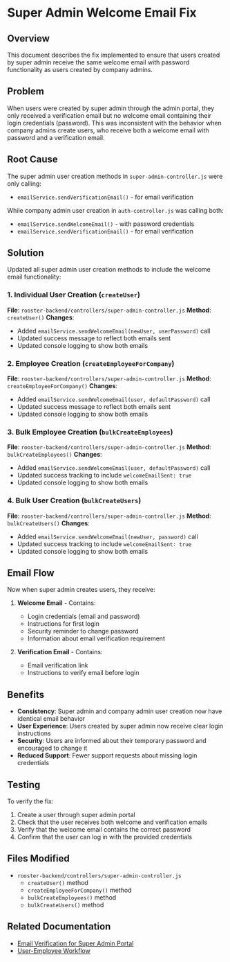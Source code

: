 # Super Admin Welcome Email Fix

## Overview
This document describes the fix implemented to ensure that users created by super admin receive the same welcome email with password functionality as users created by company admins.

## Problem
When users were created by super admin through the admin portal, they only received a verification email but no welcome email containing their login credentials (password). This was inconsistent with the behavior when company admins create users, who receive both a welcome email with password and a verification email.

## Root Cause
The super admin user creation methods in `super-admin-controller.js` were only calling:
- `emailService.sendVerificationEmail()` - for email verification

While company admin user creation in `auth-controller.js` was calling both:
- `emailService.sendWelcomeEmail()` - with password credentials
- `emailService.sendVerificationEmail()` - for email verification

## Solution
Updated all super admin user creation methods to include the welcome email functionality:

### 1. Individual User Creation (`createUser`)
**File**: `rooster-backend/controllers/super-admin-controller.js`
**Method**: `createUser()`
**Changes**:
- Added `emailService.sendWelcomeEmail(newUser, userPassword)` call
- Updated success message to reflect both emails sent
- Updated console logging to show both emails

### 2. Employee Creation (`createEmployeeForCompany`)
**File**: `rooster-backend/controllers/super-admin-controller.js`
**Method**: `createEmployeeForCompany()`
**Changes**:
- Added `emailService.sendWelcomeEmail(user, defaultPassword)` call
- Updated success message to reflect both emails sent
- Updated console logging to show both emails

### 3. Bulk Employee Creation (`bulkCreateEmployees`)
**File**: `rooster-backend/controllers/super-admin-controller.js`
**Method**: `bulkCreateEmployees()`
**Changes**:
- Added `emailService.sendWelcomeEmail(user, defaultPassword)` call
- Updated success tracking to include `welcomeEmailSent: true`
- Updated console logging to show both emails

### 4. Bulk User Creation (`bulkCreateUsers`)
**File**: `rooster-backend/controllers/super-admin-controller.js`
**Method**: `bulkCreateUsers()`
**Changes**:
- Added `emailService.sendWelcomeEmail(newUser, password)` call
- Updated success tracking to include `welcomeEmailSent: true`
- Updated console logging to show both emails

## Email Flow
Now when super admin creates users, they receive:

1. **Welcome Email** - Contains:
   - Login credentials (email and password)
   - Instructions for first login
   - Security reminder to change password
   - Information about email verification requirement

2. **Verification Email** - Contains:
   - Email verification link
   - Instructions to verify email before login

## Benefits
- **Consistency**: Super admin and company admin user creation now have identical email behavior
- **User Experience**: Users created by super admin now receive clear login instructions
- **Security**: Users are informed about their temporary password and encouraged to change it
- **Reduced Support**: Fewer support requests about missing login credentials

## Testing
To verify the fix:
1. Create a user through super admin portal
2. Check that the user receives both welcome and verification emails
3. Verify that the welcome email contains the correct password
4. Confirm that the user can log in with the provided credentials

## Files Modified
- `rooster-backend/controllers/super-admin-controller.js`
  - `createUser()` method
  - `createEmployeeForCompany()` method
  - `bulkCreateEmployees()` method
  - `bulkCreateUsers()` method

## Related Documentation
- [Email Verification for Super Admin Portal](../features/EMAIL_VERIFICATION_SUPER_ADMIN.md)
- [User-Employee Workflow](../features/USER_EMPLOYEE_WORKFLOW.md)

